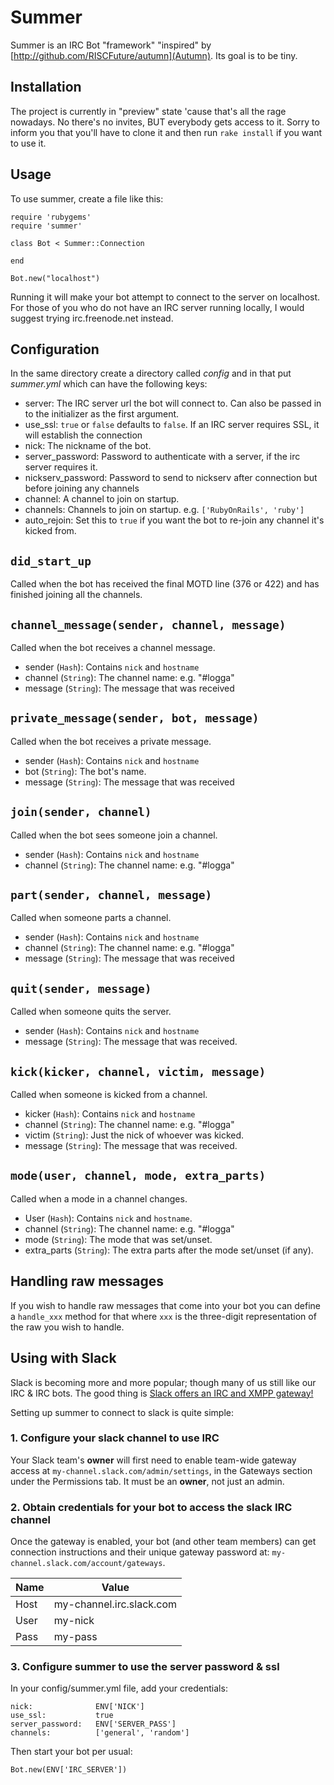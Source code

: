 # Summer

Summer is an IRC Bot "framework" "inspired" by [http://github.com/RISCFuture/autumn](Autumn). Its goal is to be tiny.

## Installation

The project is currently in "preview" state 'cause that's all the rage nowadays. No there's no invites, BUT everybody gets access to it.
Sorry to inform you that you'll have to clone it and then run `rake install` if you want to use it.

## Usage

To use summer, create a file like this:

    require 'rubygems'
    require 'summer'

    class Bot < Summer::Connection

    end

    Bot.new("localhost")

Running it will make your bot attempt to connect to the server on localhost. For those of you who do not have an IRC server running locally, I would suggest trying irc.freenode.net instead.

## Configuration

In the same directory create a directory called _config_ and in that put _summer.yml_ which can have the following keys:

* server: The IRC server url the bot will connect to. Can also be passed in to the initializer as the first argument.
* use_ssl: `true` or `false` defaults to `false`. If an IRC server requires SSL, it will establish the connection
* nick: The nickname of the bot.
* server_password: Password to authenticate with a server, if the irc server requires it.
* nickserv_password: Password to send to nickserv after connection but before joining any channels
* channel: A channel to join on startup.
* channels: Channels to join on startup. e.g. `['RubyOnRails', 'ruby']`
* auto_rejoin: Set this to `true` if you want the bot to re-join any channel it's kicked from.

## `did_start_up`

Called when the bot has received the final MOTD line (376 or 422) and has finished joining all the channels.

## `channel_message(sender, channel, message)`

Called when the bot receives a channel message.

* sender (`Hash`): Contains `nick` and `hostname`
* channel (`String`): The channel name: e.g. "#logga"
* message (`String`): The message that was received

## `private_message(sender, bot, message)`

Called when the bot receives a private message.

* sender (`Hash`): Contains `nick` and `hostname`
* bot (`String`): The bot's name.
* message (`String`): The message that was received

## `join(sender, channel)`

Called when the bot sees someone join a channel.

* sender (`Hash`): Contains `nick` and `hostname`
* channel (`String`): The channel name: e.g. "#logga"

## `part(sender, channel, message)`

Called when someone parts a channel.

* sender (`Hash`): Contains `nick` and `hostname`
* channel (`String`): The channel name: e.g. "#logga"
* message (`String`): The message that was received

## `quit(sender, message)`

Called when someone quits the server.

* sender (`Hash`): Contains `nick` and `hostname`
* message (`String`): The message that was received.

## `kick(kicker, channel, victim, message)`

Called when someone is kicked from a channel.

* kicker (`Hash`): Contains `nick` and `hostname`
* channel (`String`): The channel name: e.g. "#logga"
* victim (`String`): Just the nick of whoever was kicked.
* message (`String`): The message that was received.

## `mode(user, channel, mode, extra_parts)`

Called when a mode in a channel changes.

* User (`Hash`): Contains `nick` and `hostname`.
* channel (`String`): The channel name: e.g. "#logga"
* mode (`String`): The mode that was set/unset.
* extra_parts (`String`): The extra parts after the mode set/unset (if any).

## Handling raw messages

If you wish to handle raw messages that come into your bot you can define a `handle_xxx` method for that where `xxx` is the three-digit representation of the raw you wish to handle.

## Using with Slack

Slack is becoming more and more popular; though many of us still like our IRC & IRC bots. The good thing is [Slack offers an IRC and XMPP gateway!](https://slack.zendesk.com/hc/en-us/articles/201727913-Connecting-to-Slack-over-IRC-and-XMPP)

Setting up summer to connect to slack is quite simple:

### 1. Configure your slack channel to use IRC

Your Slack team's **owner** will first need to enable team-wide gateway access at `my-channel.slack.com/admin/settings`, in the Gateways section under the Permissions tab. It must be an **owner**, not just an admin.

### 2. Obtain credentials for your bot to access the slack IRC channel

Once the gateway is enabled, your bot (and other team members) can get connection instructions and their unique gateway password at: `my-channel.slack.com/account/gateways`.



| Name | Value |
----- | -----
| Host | my-channel.irc.slack.com |
| User | my-nick |
| Pass | my-pass |

### 3. Configure summer to use the server password & ssl

In your config/summer.yml file, add your credentials:

```
nick:              ENV['NICK']
use_ssl:           true
server_password:   ENV['SERVER_PASS']
channels:          ['general', 'random']
```

Then start your bot per usual:

`
Bot.new(ENV['IRC_SERVER'])
`

